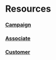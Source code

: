 # Resources

###  [Campaign](./campaign.md)

###  [Associate](./associate.md)

###  [Customer](./customer.md)
